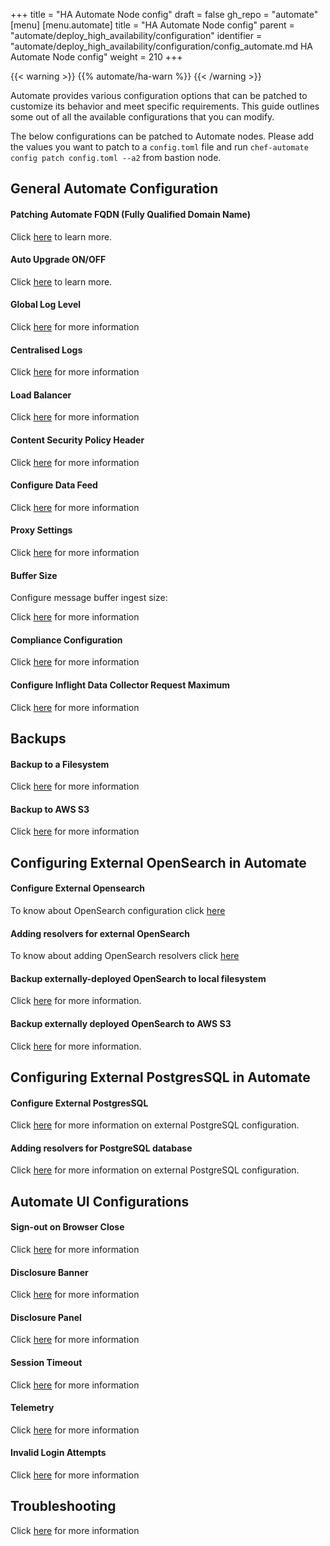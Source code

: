 +++
title = "HA Automate Node config"
draft = false
gh_repo = "automate"
[menu]
  [menu.automate]
    title = "HA Automate Node config"
    parent = "automate/deploy_high_availability/configuration"
    identifier = "automate/deploy_high_availability/configuration/config_automate.md HA Automate Node config"
    weight = 210
+++

{{< warning >}}
{{% automate/ha-warn %}}
{{< /warning >}}

Automate provides various configuration options that can be patched to customize its behavior and meet specific requirements. This guide outlines some out of all the available configurations that you can modify.

The below configurations can be patched to Automate nodes. Please add the values you want to patch to a `config.toml` file and run `chef-automate config patch config.toml --a2` from bastion node.

## General Automate Configuration

#### Patching Automate FQDN (Fully Qualified Domain Name)

Click [here](/automate/configuration/#chef-automate-fqdn) to learn more.

#### Auto Upgrade ON/OFF

Click [here](/automate/configuration/#upgrade-strategy) to learn more.

#### Global Log Level

Click [here](/automate/log_management/) for more information

#### Centralised Logs

Click [here](/automate/centralizing_log/) for more information

#### Load Balancer

Click [here](/automate/configuration/#load-balancer) for more information

#### Content Security Policy Header

Click [here](/automate/configuration/#content-security-policy-header) for more information

#### Configure Data Feed

Click [here](/automate/datafeed/#configuring-global-data-feed-behavior) for more information

#### Proxy Settings

Click [here](/automate/configuration/#proxy-settings) for more information

#### Buffer Size

Configure message buffer ingest size:

Click [here](/automate/configuration/#buffer-size) for more information

#### Compliance Configuration

Click [here](/automate/configuration/#compliance-configuration) for more information

#### Configure Inflight Data Collector Request Maximum

Click [here](/automate/configuration/#configure-inflight-data-collector-request-maximum) for more information

## Backups

#### Backup to a Filesystem

Click [here](/automate/backup/#backup-to-a-filesystem) for more information

#### Backup to AWS S3

Click [here](/automate/backup/#backup-to-aws-s3) for more information

## Configuring External OpenSearch in Automate

#### Configure External Opensearch

To know about OpenSearch configuration click [here](/automate/install/#configuring-external-opensearch)

#### Adding resolvers for external OpenSearch
To know about adding OpenSearch resolvers click [here](/automate/install/#adding-resolvers-for-opensearch)

#### Backup externally-deployed OpenSearch to local filesystem

Click [here](/automate/install/#backup-externally-deployed-opensearch-to-local-filesystem) for more information.

#### Backup externally deployed OpenSearch to AWS S3

Click [here](/automate/install/#backup-externally-deployed-opensearch-to-aws-s3) for more information.

## Configuring External PostgresSQL in Automate

#### Configure External PostgresSQL

Click [here](/automate/install/#configuring-an-external-postgresql-database) for more information on external PostgreSQL configuration.

#### Adding resolvers for PostgreSQL database

Click [here](/automate/install/#adding-resolvers-for-postgresql-database) for more information on external PostgreSQL configuration.

## Automate UI Configurations

#### Sign-out on Browser Close
Click [here](/automate/configuration/#sign-out-on-browser-close) for more information

#### Disclosure Banner

Click [here](/automate/configuration/#disclosure-banner) for more information

#### Disclosure Panel

Click [here](/automate/configuration/#disclosure-panel) for more information

#### Session Timeout

Click [here](/automate/session_timeout/) for more information

####  Telemetry

Click [here](/automate/telemetry/) for more information

#### Invalid Login Attempts

Click [here](/automate/invalid_login_attempts/) for more information

## Troubleshooting

Click [here](/automate/configuration/#troubleshooting) for more information